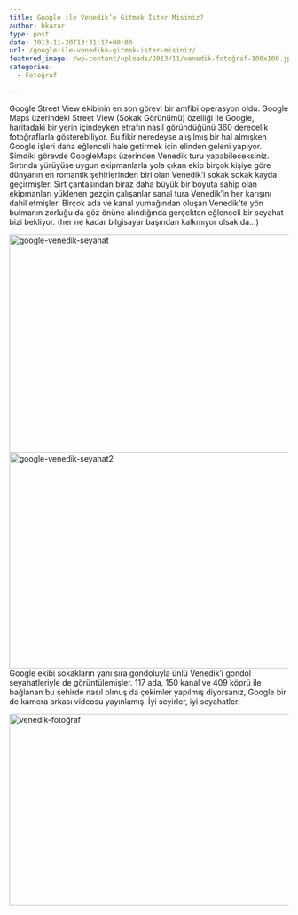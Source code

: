```yaml
---
title: Google ile Venedik’e Gitmek İster Misiniz?
author: bkazar
type: post
date: 2013-11-20T13:31:17+00:00
url: /google-ile-venedike-gitmek-ister-misiniz/
featured_image: /wp-content/uploads/2013/11/venedik-fotoğraf-100x100.jpg
categories:
  - Fotoğraf

---
```

Google Street View ekibinin en son görevi bir amfibi operasyon oldu. Google Maps üzerindeki Street View (Sokak Görünümü) özelliği ile Google, haritadaki bir yerin içindeyken etrafın nasıl göründüğünü 360 derecelik fotoğraflarla gösterebiliyor. Bu fikir neredeyse alışılmış bir hal almışken Google işleri daha eğlenceli hale getirmek için elinden geleni yapıyor. Şimdiki görevde GoogleMaps üzerinden Venedik turu yapabileceksiniz.  
Sırtında yürüyüşe uygun ekipmanlarla yola çıkan ekip birçok kişiye göre dünyanın en romantik şehirlerinden biri olan Venedik&#8217;i sokak sokak kayda geçirmişler. Sırt çantasından biraz daha büyük bir boyuta sahip olan ekipmanları yüklenen gezgin çalışanlar sanal tura Venedik&#8217;in her karışını dahil etmişler. Birçok ada ve kanal yumağından oluşan Venedik&#8217;te yön bulmanın zorluğu da göz önüne alındığında gerçekten eğlenceli bir seyahat bizi bekliyor. (her ne kadar bilgisayar başından kalkmıyor olsak da&#8230;)

<img class="aligncenter size-full wp-image-15510" alt="google-venedik-seyahat" src="https://www.murekkep.org/wp-content/uploads/2013/11/google-venedik-seyahat.jpg" width="620" height="393" srcset="https://www.murekkep.org/wp-content/uploads/2013/11/google-venedik-seyahat.jpg 620w, https://www.murekkep.org/wp-content/uploads/2013/11/google-venedik-seyahat-400x253.jpg 400w, https://www.murekkep.org/wp-content/uploads/2013/11/google-venedik-seyahat-50x31.jpg 50w, https://www.murekkep.org/wp-content/uploads/2013/11/google-venedik-seyahat-125x79.jpg 125w, https://www.murekkep.org/wp-content/uploads/2013/11/google-venedik-seyahat-300x190.jpg 300w" sizes="(max-width: 620px) 100vw, 620px" /><img class="aligncenter size-full wp-image-15511" alt="google-venedik-seyahat2" src="https://www.murekkep.org/wp-content/uploads/2013/11/google-venedik-seyahat2.jpg" width="620" height="388" srcset="https://www.murekkep.org/wp-content/uploads/2013/11/google-venedik-seyahat2.jpg 620w, https://www.murekkep.org/wp-content/uploads/2013/11/google-venedik-seyahat2-400x250.jpg 400w, https://www.murekkep.org/wp-content/uploads/2013/11/google-venedik-seyahat2-50x31.jpg 50w, https://www.murekkep.org/wp-content/uploads/2013/11/google-venedik-seyahat2-125x78.jpg 125w, https://www.murekkep.org/wp-content/uploads/2013/11/google-venedik-seyahat2-300x187.jpg 300w" sizes="(max-width: 620px) 100vw, 620px" />  
Google ekibi sokakların yanı sıra gondoluyla ünlü Venedik&#8217;i gondol seyahatleriyle de görüntülemişler. 117 ada, 150 kanal ve 409 köprü ile bağlanan bu şehirde nasıl olmuş da çekimler yapılmış diyorsanız, Google bir de kamera arkası videosu yayınlamış. İyi seyirler, iyi seyahatler.

[<img class="aligncenter size-full wp-image-15512" alt="venedik-fotoğraf" src="https://www.murekkep.org/wp-content/uploads/2013/11/venedik-fotoğraf.jpg" width="639" height="345" srcset="https://www.murekkep.org/wp-content/uploads/2013/11/venedik-fotoğraf.jpg 639w, https://www.murekkep.org/wp-content/uploads/2013/11/venedik-fotoğraf-400x215.jpg 400w, https://www.murekkep.org/wp-content/uploads/2013/11/venedik-fotoğraf-50x26.jpg 50w, https://www.murekkep.org/wp-content/uploads/2013/11/venedik-fotoğraf-125x67.jpg 125w, https://www.murekkep.org/wp-content/uploads/2013/11/venedik-fotoğraf-300x161.jpg 300w" sizes="(max-width: 639px) 100vw, 639px" />][1]

 [1]: https://www.youtube.com/watch?v=rMzNVtEeo6s "google venedik"